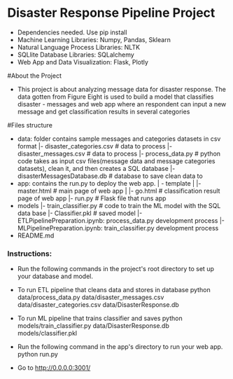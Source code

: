 # Disaster Response Pipeline Project
- Dependencies needed. Use pip install
- Machine Learning Libraries: Numpy, Pandas, Sklearn
- Natural Language Process Libraries: NLTK
- SQLlite Database Libraries: SQLalchemy
- Web App and Data Visualization: Flask, Plotly

#About the Project
- This project is about analyzing message data for disaster response. The data gotten from Figure Eight is used to build a model that classifies disaster -  messages and web app where an respondent can input a new message and get classification results in several categories

#Files structure

- data: folder contains sample messages and categories datasets in csv format
|-  disaster_categories.csv # data to process
|-  disaster_messages.csv # data to process
|-  process_data.py # python code takes as input csv files(message data and message categories datasets), clean it, and then creates a SQL database
|-  disasterMessagesDatabase.db # database to save clean data to
- app: contains the run.py to deploy the web app.
| - template
| |- master.html # main page of web app
| |- go.html # classification result page of web app
|- run.py # Flask file that runs app
- models
|- train_classifier.py # code to train the ML model with the SQL data base
|- Classifier.pkl # saved model
|- ETLPipelinePreparation.ipynb: process_data.py development process
|- MLPipelinePreparation.ipynb: train_classifier.py development process
- README.md

### Instructions:
- Run the following commands in the project's root directory to set up your database and model.

- To run ETL pipeline that cleans data and stores in database python data/process_data.py data/disaster_messages.csv data/disaster_categories.csv  data/DisasterResponse.db

- To run ML pipeline that trains classifier and saves python models/train_classifier.py data/DisasterResponse.db models/classifier.pkl

- Run the following command in the app's directory to run your web app. python run.py

- Go to http://0.0.0.0:3001/